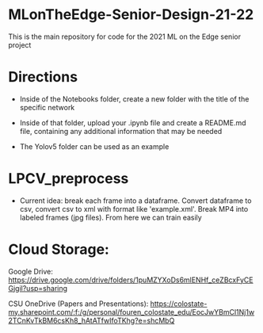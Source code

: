 # MLonTheEdge-Senior-Design-21-22

This is the main repository for code for the 2021 ML on the Edge senior project

# Directions

- Inside of the Notebooks folder, create a new folder with the title of the specific network

- Inside of that folder, upload your .ipynb file and create a README.md file, containing any additional information that may be needed

- The Yolov5 folder can be used as an example

# LPCV_preprocess
- Current idea: break each frame into a dataframe. Convert dataframe to csv, convert csv to xml with format like 'example.xml'. Break MP4 into labeled frames (jpg files). From here we can train easily

# Cloud Storage:
Google Drive: https://drive.google.com/drive/folders/1puMZYXoDs6mlENHf_ceZBcxFyCEGjgil?usp=sharing

CSU OneDrive (Papers and Presentations): https://colostate-my.sharepoint.com/:f:/g/personal/fouren_colostate_edu/EocJwYBmCl1Nj1w2TCnKvTkBM6csKh8_hAtATfwIfoTKhg?e=shcMbQ
